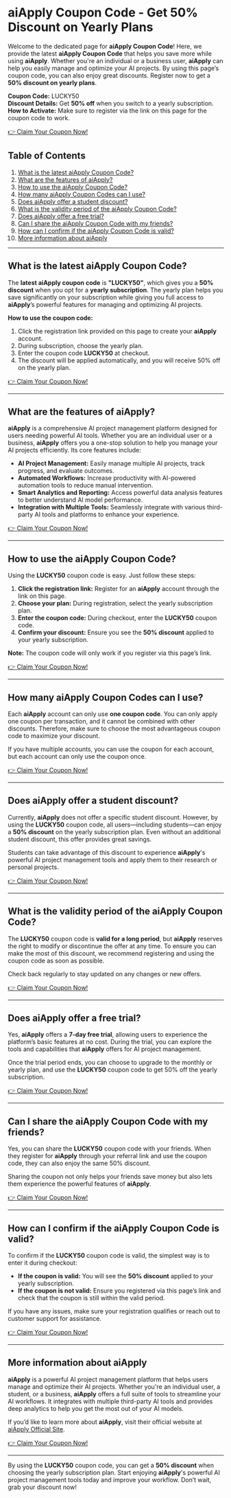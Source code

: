 # aiApply Coupon Code - Get 50% Discount on Yearly Plans

Welcome to the dedicated page for **aiApply Coupon Code**! Here, we provide the latest **aiApply Coupon Code** that helps you save more while using **aiApply**. Whether you're an individual or a business user, **aiApply** can help you easily manage and optimize your AI projects. By using this page’s coupon code, you can also enjoy great discounts. Register now to get a **50% discount on yearly plans**.

**Coupon Code:** LUCKY50  
**Discount Details:** Get **50% off** when you switch to a yearly subscription.  
**How to Activate:** Make sure to register via the link on this page for the coupon code to work.

[👉 Claim Your Coupon Now!](https://bit.ly/3XzAqpc)

## Table of Contents
1. [What is the latest aiApply Coupon Code?](#what-is-the-latest-aiapply-coupon-code)
2. [What are the features of aiApply?](#what-are-the-features-of-aiapply)
3. [How to use the aiApply Coupon Code?](#how-to-use-the-aiapply-coupon-code)
4. [How many aiApply Coupon Codes can I use?](#how-many-aiapply-coupon-codes-can-i-use)
5. [Does aiApply offer a student discount?](#does-aiapply-offer-a-student-discount)
6. [What is the validity period of the aiApply Coupon Code?](#what-is-the-validity-period-of-the-aiapply-coupon-code)
7. [Does aiApply offer a free trial?](#does-aiapply-offer-a-free-trial)
8. [Can I share the aiApply Coupon Code with my friends?](#can-i-share-the-aiapply-coupon-code-with-my-friends)
9. [How can I confirm if the aiApply Coupon Code is valid?](#how-can-i-confirm-if-the-aiapply-coupon-code-is-valid)
10. [More information about aiApply](#more-information-about-aiapply)

---

## What is the latest aiApply Coupon Code?

The **latest aiApply coupon code** is **"LUCKY50"**, which gives you a **50% discount** when you opt for a **yearly subscription**. The yearly plan helps you save significantly on your subscription while giving you full access to **aiApply**’s powerful features for managing and optimizing AI projects.

**How to use the coupon code:**
1. Click the registration link provided on this page to create your **aiApply** account.
2. During subscription, choose the yearly plan.
3. Enter the coupon code **LUCKY50** at checkout.
4. The discount will be applied automatically, and you will receive 50% off on the yearly plan.

[👉 Claim Your Coupon Now!](https://bit.ly/3XzAqpc)

---

## What are the features of aiApply?

**aiApply** is a comprehensive AI project management platform designed for users needing powerful AI tools. Whether you are an individual user or a business, **aiApply** offers you a one-stop solution to help you manage your AI projects efficiently. Its core features include:

- **AI Project Management:** Easily manage multiple AI projects, track progress, and evaluate outcomes.
- **Automated Workflows:** Increase productivity with AI-powered automation tools to reduce manual intervention.
- **Smart Analytics and Reporting:** Access powerful data analysis features to better understand AI model performance.
- **Integration with Multiple Tools:** Seamlessly integrate with various third-party AI tools and platforms to enhance your experience.

[👉 Claim Your Coupon Now!](https://bit.ly/3XzAqpc)

---

## How to use the aiApply Coupon Code?

Using the **LUCKY50** coupon code is easy. Just follow these steps:

1. **Click the registration link:** Register for an **aiApply** account through the link on this page.
2. **Choose your plan:** During registration, select the yearly subscription plan.
3. **Enter the coupon code:** During checkout, enter the **LUCKY50** coupon code.
4. **Confirm your discount:** Ensure you see the **50% discount** applied to your yearly subscription.

**Note:** The coupon code will only work if you register via this page’s link.

[👉 Claim Your Coupon Now!](https://bit.ly/3XzAqpc)

---

## How many aiApply Coupon Codes can I use?

Each **aiApply** account can only use **one coupon code**. You can only apply one coupon per transaction, and it cannot be combined with other discounts. Therefore, make sure to choose the most advantageous coupon code to maximize your discount.

If you have multiple accounts, you can use the coupon for each account, but each account can only use the coupon once.

[👉 Claim Your Coupon Now!](https://bit.ly/3XzAqpc)

---

## Does aiApply offer a student discount?

Currently, **aiApply** does not offer a specific student discount. However, by using the **LUCKY50** coupon code, all users—including students—can enjoy a **50% discount** on the yearly subscription plan. Even without an additional student discount, this offer provides great savings.

Students can take advantage of this discount to experience **aiApply**'s powerful AI project management tools and apply them to their research or personal projects.

[👉 Claim Your Coupon Now!](https://bit.ly/3XzAqpc)

---

## What is the validity period of the aiApply Coupon Code?

The **LUCKY50** coupon code is **valid for a long period**, but **aiApply** reserves the right to modify or discontinue the offer at any time. To ensure you can make the most of this discount, we recommend registering and using the coupon code as soon as possible.

Check back regularly to stay updated on any changes or new offers.

[👉 Claim Your Coupon Now!](https://bit.ly/3XzAqpc)

---

## Does aiApply offer a free trial?

Yes, **aiApply** offers a **7-day free trial**, allowing users to experience the platform’s basic features at no cost. During the trial, you can explore the tools and capabilities that **aiApply** offers for AI project management.

Once the trial period ends, you can choose to upgrade to the monthly or yearly plan, and use the **LUCKY50** coupon code to get 50% off the yearly subscription.

[👉 Claim Your Coupon Now!](https://bit.ly/3XzAqpc)

---

## Can I share the aiApply Coupon Code with my friends?

Yes, you can share the **LUCKY50** coupon code with your friends. When they register for **aiApply** through your referral link and use the coupon code, they can also enjoy the same 50% discount.

Sharing the coupon not only helps your friends save money but also lets them experience the powerful features of **aiApply**.

[👉 Claim Your Coupon Now!](https://bit.ly/3XzAqpc)

---

## How can I confirm if the aiApply Coupon Code is valid?

To confirm if the **LUCKY50** coupon code is valid, the simplest way is to enter it during checkout:

- **If the coupon is valid:** You will see the **50% discount** applied to your yearly subscription.
- **If the coupon is not valid:** Ensure you registered via this page’s link and check that the coupon is still within the valid period.

If you have any issues, make sure your registration qualifies or reach out to customer support for assistance.

[👉 Claim Your Coupon Now!](https://bit.ly/3XzAqpc)

---

## More information about aiApply

**aiApply** is a powerful AI project management platform that helps users manage and optimize their AI projects. Whether you're an individual user, a student, or a business, **aiApply** offers a full suite of tools to streamline your AI workflows. It integrates with multiple third-party AI tools and provides deep analytics to help you get the most out of your AI models.

If you’d like to learn more about **aiApply**, visit their official website at [aiApply Official Site](https://www.aiapply.co).

[👉 Claim Your Coupon Now!](https://bit.ly/3XzAqpc)

---

By using the **LUCKY50** coupon code, you can get a **50% discount** when choosing the yearly subscription plan. Start enjoying **aiApply**'s powerful AI project management tools today and improve your workflow. Don’t wait, grab your discount now!
